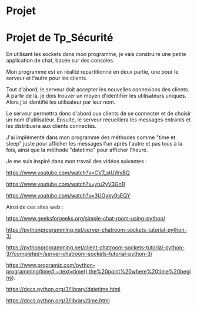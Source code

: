 # Projet
# Projet de Tp_Sécurité
En utilisant les sockets dans mon programme, je vais construire une petite application de chat, basée sur des consoles.

Mon programme est en réalité repartitionné en deux partie, une pour le serveur et l'autre pour les clients.

Tout d'abord, le serveur doit accepter les nouvelles connexions des clients. À partir de là, je dois trouver un moyen d'identifier les utilisateurs uniques. Alors j'ai identifié les utilisateur par leur nom.

Le serveur permettra donc d'abord aux clients de se connecter et de choisir un nom d'utilisateur. Ensuite, le serveur recueillera les messages entrants et les distribuera aux clients connectés.

J'ai implémenté dans mon programme des méthodes comme "time et sleep" juste pour afficher les messages l'un après l'autre et pas tous à la fois, ainsi que la méthode "datetime" pour afficher l'heure.

Je me suis inspiré dans mon travail des vidéos suivantes :

https://www.youtube.com/watch?v=CV7_stUWvBQ

https://www.youtube.com/watch?v=ytu2yV3Gn1I

https://www.youtube.com/watch?v=3UOyky9sEQY

Ainsi de ces sites web :

https://www.geeksforgeeks.org/simple-chat-room-using-python/

https://pythonprogramming.net/server-chatroom-sockets-tutorial-python-3/


https://pythonprogramming.net/client-chatroom-sockets-tutorial-python-3/?completed=/server-chatroom-sockets-tutorial-python-3/

https://www.programiz.com/python-programming/time#:~:text=time(),the%20point%20where%20time%20begins).

https://docs.python.org/3/library/datetime.html

https://docs.python.org/3/library/time.html
